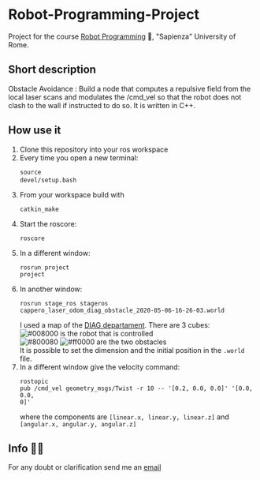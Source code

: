 # Robot-Programming-Project
Project for the course [Robot Programming](https://sites.google.com/diag.uniroma1.it/robotprogramming202122/home)  :robot:, "Sapienza" University of Rome.
## Short description
Obstacle Avoidance : Build a node that computes a repulsive field from the local laser scans and modulates the /cmd_vel so that the robot does not clash to the wall if instructed to do so. It is written in C++. 

## How use it
1. Clone this repository into your ros workspace
2. Every time you open a new terminal: <pre><code>source devel/setup.bash </code> </pre>
3. From your workspace build with <pre><code>catkin_make</code></pre>
4. Start the roscore:<pre><code>roscore</code></pre>
5. In a different window: <pre><code>rosrun project project</code></pre>
6. In another window: <pre><code>rosrun stage_ros stageros cappero_laser_odom_diag_obstacle_2020-05-06-16-26-03.world</code></pre>I used a map of the [DIAG departament](https://www.diag.uniroma1.it/). There are 3 cubes: 
<br>![#008000](https://via.placeholder.com/15/008000/000000?text=+)  is the robot that is controlled
<br>![#800080](https://via.placeholder.com/25/800080/000000?text=+) ![#ff0000](https://via.placeholder.com/25/ff0000/000000?text=+) are the two obstacles
<br> It is possible to set the dimension and the initial position in the `.world` file.
7. In a different window give the velocity command: <pre><code>rostopic pub /cmd_vel geometry_msgs/Twist -r 10 -- '[0.2, 0.0, 0.0]' '[0.0, 0.0, 0]'</code></pre> where the components are `[linear.x, linear.y, linear.z]` and `[angular.x, angular.y, angular.z]`
## Info :man_technologist:
For any doubt or clarification send me an [email](mailto:betello.1835108@studenti.uniroma1.it?subject=[GitHub_Robot_Programming])